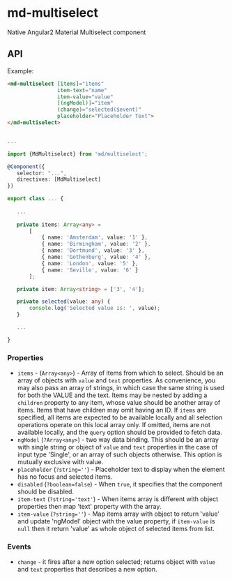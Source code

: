 # md-multiselect

Native Angular2 Material Multiselect component

## API

Example:
 
 ```html
<md-multiselect [items]="items"
                 item-text="name"
                 item-value="value"
                 [(ngModel)]="item"
                 (change)="selected($event)"
                 placeholder="Placeholder Text">
</md-multiselect>
 ```
 ```ts

...

import {MdMultiselect} from 'md/multiselect';

@Component({
    selector: "...",
    directives: [MdMultiselect]
})

export class ... {
    
    ...
    
    private items: Array<any> =
        [
            { name: 'Amsterdam', value: '1' },
            { name: 'Birmingham', value: '2' },
            { name: 'Dortmund', value: '3' },
            { name: 'Gothenburg', value: '4' },
            { name: 'London', value: '5' },
            { name: 'Seville', value: '6' }
        ];

    private item: Array<string> = ['3', '4'];

    private selected(value: any) {
        console.log('Selected value is: ', value);
    }

    ...

}
 ```

### Properties

  - `items` - (`Array<any>`) - Array of items from which to select. Should be an array of objects with `value` and `text` properties.
  As convenience, you may also pass an array of strings, in which case the same string is used for both the VALUE and the text.
  Items may be nested by adding a `children` property to any item, whose value should be another array of items. Items that have children may omit having an ID.
  If `items` are specified, all items are expected to be available locally and all selection operations operate on this local array only.
  If omitted, items are not available locally, and the `query` option should be provided to fetch data.
  - `ngModel` (`?Array<any>`) - two way data binding. This should be an array with single string or object of `value` and `text` properties in the case of input type 'Single',
  or an array of such objects otherwise. This option is mutually exclusive with value.
  - `placeholder` (`?string=''`) - Placeholder text to display when the element has no focus and selected items.
  - `disabled` (`?boolean=false`) - When `true`, it specifies that the component should be disabled.
  - `item-text` (`?string='text'`) - When items array is different with object properties then map 'text' property with the array.
  - `item-value` (`?string=''`) - Map items array with object to return 'value' and update 'ngModel' object with the value property, if `item-value` is `null` then it return 'value' as whole object of selected items from list.

### Events

  - `change` - it fires after a new option selected; returns object with `value` and `text` properties that describes a new option.
